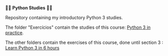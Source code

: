 🐍🐍 **Python Studies** 🐍🐍

Repository containing my introductory Python 3 studies.

The folder "Exercícios" contain the studies of this course: [Python 3 in practice](https://www.udemy.com/course/python-3-na-pratica/).

The other folders contain the exercises of this course, done until section 3 : [Learn Python 3 in 6 hours](https://www.udemy.com/course/aprenda-python-3-em-6h/) 